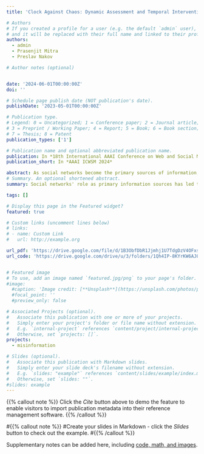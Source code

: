 ```yaml
---
title: 'Clock Against Chaos: Dynamic Assessment and Temporal Intervention in Reducing Misinformation Propagation'

# Authors
# If you created a profile for a user (e.g. the default `admin` user), write the username (folder name) here
# and it will be replaced with their full name and linked to their profile.
authors:
  - admin
  - Prasenjit Mitra
  - Preslav Nakov

# Author notes (optional)


date: '2024-06-01T00:00:00Z'
doi: ''

# Schedule page publish date (NOT publication's date).
publishDate: '2023-05-01T00:00:00Z'

# Publication type.
# Legend: 0 = Uncategorized; 1 = Conference paper; 2 = Journal article;
# 3 = Preprint / Working Paper; 4 = Report; 5 = Book; 6 = Book section;
# 7 = Thesis; 8 = Patent
publication_types: ['1']

# Publication name and optional abbreviated publication name.
publication: In *18th International AAAI Conference on Web and Social Media*
publication_short: In *AAAI ICWSM 2024*

abstract: As social networks become the primary sources of information, the rise of misinformation poses a significant threat to the information ecosystem. 
# Summary. An optional shortened abstract.
summary: Social networks' role as primary information sources has led to a rise in misinformation, threatening the information ecosystem. This study introduces a system that assigns misinformation scores to tweets in real-time using a mix of Temporal Graph Network (TGN) and Recurrent Neural Networks (RNNs) to track how misinformation spreads. This approach uses active learning, a dual model system, a temporal embargo based on belief scores, and a retraining method, showing significant accuracy in identifying and reducing misinformation propagation across five datasets.

tags: []

# Display this page in the Featured widget?
featured: true

# Custom links (uncomment lines below)
# links:
# - name: Custom Link
#   url: http://example.org

url_pdf: 'https://drive.google.com/file/d/1B3ObfDbR1Jjmhj1U7TdgDzV4OFxsHPKS/view'
url_code: 'https://drive.google.com/drive/u/3/folders/1Qh4IP-8KYrKW6AJQuIvlwHoyu4U2ON2d'


# Featured image
# To use, add an image named `featured.jpg/png` to your page's folder.
#image:
  #caption: 'Image credit: [**Unsplash**](https://unsplash.com/photos/pLCdAaMFLTE)'
  #focal_point: ''
  #preview_only: false

# Associated Projects (optional).
#   Associate this publication with one or more of your projects.
#   Simply enter your project's folder or file name without extension.
#   E.g. `internal-project` references `content/project/internal-project/index.md`.
#   Otherwise, set `projects: []`.
projects:
  - misinformation

# Slides (optional).
#   Associate this publication with Markdown slides.
#   Simply enter your slide deck's filename without extension.
#   E.g. `slides: "example"` references `content/slides/example/index.md`.
#   Otherwise, set `slides: ""`.
#slides: example
---
```


{{% callout note %}}
Click the _Cite_ button above to demo the feature to enable visitors to import publication metadata into their reference management software.
{{% /callout %}}

#{{% callout note %}}
#Create your slides in Markdown - click the _Slides_ button to check out the example.
#{{% /callout %}}

Supplementary notes can be added here, including [code, math, and images](https://wowchemy.com/docs/writing-markdown-latex/).
